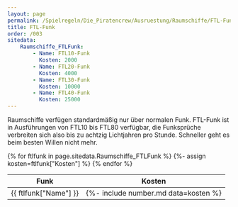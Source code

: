 ```yaml
---
layout: page
permalink: /Spielregeln/Die_Piratencrew/Ausruestung/Raumschiffe/FTL-Funk
title: FTL-Funk
order: /003
sitedata:
    Raumschiffe_FTLFunk:
        - Name: FTL10-Funk
          Kosten: 2000
        - Name: FTL20-Funk
          Kosten: 4000
        - Name: FTL30-Funk
          Kosten: 10000
        - Name: FTL40-Funk
          Kosten: 25000
---
```


Raumschiffe verfügen standardmäßig nur über normalen Funk. FTL-Funk ist in Ausführungen von FTL10 bis FTL80 verfügbar, die Funksprüche verbreiten sich also bis zu achtzig Lichtjahren pro Stunde. Schneller geht es beim besten Willen nicht mehr.

<table>
<thead>
<tr><th>Funk</th><th class="text-end">Kosten</th></tr>
</thead>
<tbody>
{% for ftlfunk in page.sitedata.Raumschiffe_FTLFunk %}
    {%- assign kosten=ftlfunk["Kosten"] %}
    <tr><td>{{ ftlfunk["Name"] }}</td><td class="text-end">{%- include number.md data=kosten %}</td></tr>
{% endfor %}
</tbody>
</table>

